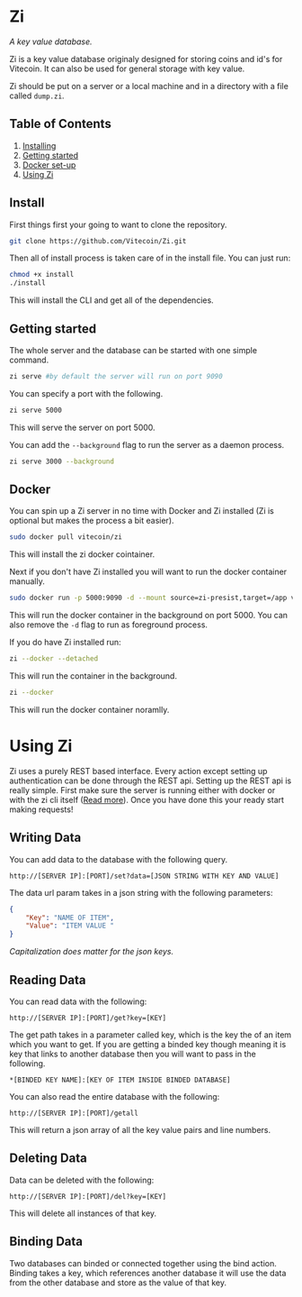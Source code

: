 # Zi

_A key value database._

Zi is a key value database originaly designed for storing coins and id's for Vitecoin. It can also be used for general storage with key value.

Zi should be put on a server or a local machine and in a directory with a file called `dump.zi`.

## Table of Contents

1. [Installing](#Install)
2. [Getting started](#Getting-started)
3. [Docker set-up](#Docker)
4. [Using Zi](#Using-Zi)

## Install

First things first your going to want to clone the repository.

```bash
git clone https://github.com/Vitecoin/Zi.git
```

Then all of install process is taken care of in the install file. You can just run:

```bash
chmod +x install
./install
```

This will install the CLI and get all of the dependencies.

## Getting started

The whole server and the database can be started with one simple command.

```bash
zi serve #by default the server will run on port 9090
```

You can specify a port with the following.

```bash
zi serve 5000
```

This will serve the server on port 5000.

You can add the `--background` flag to run the server as a daemon process.

```bash
zi serve 3000 --background
```

## Docker

You can spin up a Zi server in no time with Docker and Zi installed (Zi is optional but makes the process a bit easier).

```bash
sudo docker pull vitecoin/zi
```

This will install the zi docker cointainer.

Next if you don't have Zi installed you will want to run the docker container manually.

```bash
sudo docker run -p 5000:9090 -d --mount source=zi-presist,target=/app vitecoin/zi
```

This will run the docker container in the background on port 5000. You can also remove the `-d` flag to run as foreground process.

If you do have Zi installed run:

```bash
zi --docker --detached
```

This will run the container in the background.

```bash
zi --docker
```

This will run the docker container noramlly.

# Using Zi

Zi uses a purely REST based interface. Every action except setting up authentication can be done through the REST api. Setting up the REST api is really simple. First make sure the server is running either with docker or with the zi cli itself ([Read more](#Getting-started)). Once you have done this your ready start making requests!

## Writing Data

You can add data to the database with the following query.

```
http://[SERVER IP]:[PORT]/set?data=[JSON STRING WITH KEY AND VALUE]
```

The data url param takes in a json string with the following parameters:

```json
{
    "Key": "NAME OF ITEM",
    "Value": "ITEM VALUE "
}
```

_Capitalization does matter for the json keys._

## Reading Data

You can read data with the following:

```
http://[SERVER IP]:[PORT]/get?key=[KEY]
```

The get path takes in a parameter called key, which is the key the of an item which you want to get. If you are getting a binded key though meaning it is key that links to another database then you will want to pass in the following.

```
*[BINDED KEY NAME]:[KEY OF ITEM INSIDE BINDED DATABASE]
```

You can also read the entire database with the following:

```
http://[SERVER IP]:[PORT]/getall
```

This will return a json array of all the key value pairs and line numbers.

## Deleting Data

Data can be deleted with the following:

```
http://[SERVER IP]:[PORT]/del?key=[KEY]
```

This will delete all instances of that key.

## Binding Data

Two databases can binded or connected together using the bind action. Binding takes a key, which references another database it will use the data from the other database and store as the value of that key.
